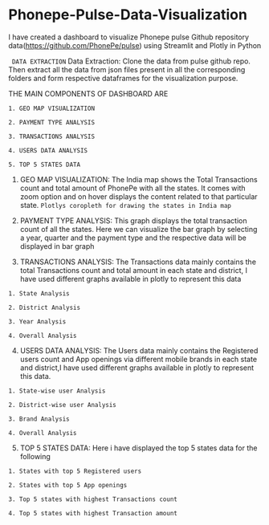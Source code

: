 # Phonepe-Pulse-Data-Visualization

I have created a dashboard to visualize Phonepe pulse Github repository data(https://github.com/PhonePe/pulse) using Streamlit and Plotly in Python

``` DATA EXTRACTION```
Data Extraction: Clone the data from pulse github repo. Then extract all the data from json files present in all the corresponding folders and form respective dataframes for the visualization purpose. 

THE MAIN COMPONENTS OF DASHBOARD ARE
```
1. GEO MAP VISUALIZATION

2. PAYMENT TYPE ANALYSIS

3. TRANSACTIONS ANALYSIS

4. USERS DATA ANALYSIS

5. TOP 5 STATES DATA
```
1. GEO MAP VISUALIZATION: The India map shows the Total Transactions count and total amount of PhonePe with all the states. It comes with zoom option and on hover displays the content related to that particular state.
```Plotlys coropleth for drawing the states in India map ```

2. PAYMENT TYPE ANALYSIS: This graph displays the total transaction count of all the states. Here we can visualize the bar graph by selecting a year, quarter and the payment type and the respective data will be displayed in bar graph

3. TRANSACTIONS ANALYSIS: The Transactions data mainly contains the total Transactions count and total amount in each state and district, I have used different graphs available in plotly to represent this data
```
1. State Analysis

2. District Analysis

3. Year Analysis

4. Overall Analysis
```
4. USERS DATA ANALYSIS: The Users data mainly contains the Registered users count and App openings via different mobile brands in each state and district,I have used different graphs available in plotly to represent this data.
```
1. State-wise user Analysis

2. District-wise user Analysis

3. Brand Analysis

4. Overall Analysis
```
5. TOP 5 STATES DATA: Here i have displayed the top 5 states data for the following
```
1. States with top 5 Registered users

2. States with top 5 App openings

3. Top 5 states with highest Transactions count

4. Top 5 states with highest Transaction amount
```
